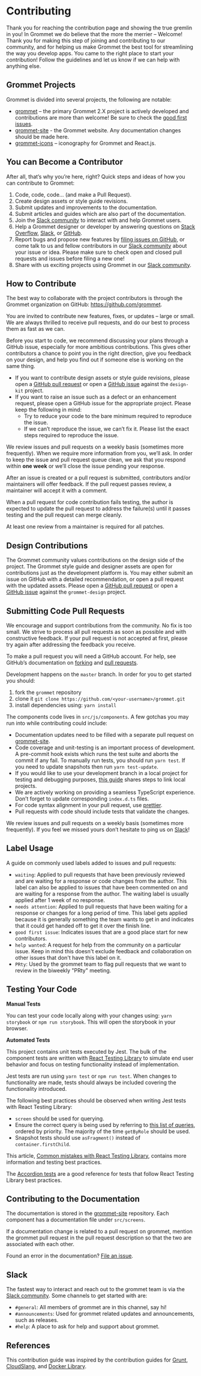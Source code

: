 # Contributing

Thank you for reaching the contribution page and showing the true gremlin in
you! In Grommet we do believe that the more the merrier – Welcome! Thank you for
making this step of joining and contributing to our community, and for helping
us make Grommet the best tool for streamlining the way you develop apps. You
came to the right place to start your contribution! Follow the guidelines and
let us know if we can help with anything else.

## Grommet Projects

Grommet is divided into several projects, the following are notable:

- [grommet] – the primary Grommet 2.X project is actively developed and
  contributions are more than welcome! Be sure to check the [good first issues].
- [grommet-site] - the Grommet website. Any documentation changes should be made here.
- [grommet-icons] – iconography for Grommet and React.js.

## You can Become a Contributor

After all, that’s why you’re here, right?
Quick steps and ideas of how you can contribute to Grommet:

1. Code, code, code… (and make a Pull Request).
1. Create design assets or style guide revisions.
1. Submit updates and improvements to the documentation.
1. Submit articles and guides which are also part of the documentation.
1. Join the [Slack community] to interact with and help Grommet users.
1. Help a Grommet designer or developer by answering questions on
   [Stack Overflow], [Slack][slack community], or [GitHub][grommet issues].
1. Report bugs and propose new features by [filing issues on
   GitHub][grommet issues], or come talk to us and fellow contributors in our
   [Slack community] about your issue or idea. Please make sure to check
   open and closed pull requests and issues before filing a new one!
1. Share with us exciting projects using Grommet in our [Slack community].

## How to Contribute

The best way to collaborate with the project contributors is through the Grommet
organization on GitHub: <https://github.com/grommet>.

You are invited to contribute new features, fixes, or updates – large or small.
We are always thrilled to receive pull requests, and do our best to process them
as fast as we can.

Before you start to code, we recommend discussing your plans through a GitHub
issue, especially for more ambitious contributions. This gives other
contributors a chance to point you in the right direction, give you feedback on
your design, and help you find out if someone else is working on the same thing.

- If you want to contribute design assets or style guide revisions, please open
  a [GitHub pull request][design-kit pulls] or open a
  [GitHub issue][design-kit issues] against the `design-kit` project.
- If you want to raise an issue such as a defect or an enhancement request,
  please open a GitHub issue for the appropriate project. Please keep the
  following in mind:
  - Try to reduce your code to the bare minimum required to reproduce the issue.
  - If we can’t reproduce the issue, we can’t fix it. Please list the exact
    steps required to reproduce the issue.

We review issues and pull requests on a weekly basis (sometimes more
frequently). When we require more information from you, we’ll ask. In order to
keep the issue and pull request queue clean, we ask that you respond within
**one week** or we’ll close the issue pending your response.

After an issue is created or a pull request is submitted, contributors and/or
maintainers will offer feedback. If the pull request passes review, a maintainer
will accept it with a comment.

When a pull request for code contribution fails testing, the author is
expected to update the pull request to address the failure(s) until it
passes testing and the pull request can merge cleanly.

At least one review from a maintainer is required for all patches.

## Design Contributions

The Grommet community values contributions on the design side of the
project. The Grommet style guide and designer assets are open for
contributions just as the development platform is. You may either submit an
issue on GitHub with a detailed recommendation, or open a pull request
with the updated assets.
Please open a [GitHub pull request][grommet-design pulls] or open a
[GitHub issue][grommet-design issues] against the `grommet-design` project.

## Submitting Code Pull Requests

We encourage and support contributions from the community. No fix is too
small. We strive to process all pull requests as soon as possible and
with constructive feedback. If your pull request is not accepted at
first, please try again after addressing the feedback you receive.

To make a pull request you will need a GitHub account. For help, see
GitHub’s documentation on [forking] and [pull requests].

Development happens on the `master` branch. In order for you to get
started you should:

1. fork the `grommet` repository
1. clone it `git clone https://github.com/<your-username>/grommet.git`
1. install dependencies using: `yarn install`

The components code lives in `src/js/components`. A few gotchas you may run
into while contributing could include:

- Documentation updates need to be filled with a separate pull request on
  [grommet-site].
- Code coverage and unit-testing is an important process of development.
  A pre-commit hook exists which runs the test suite and aborts the commit if
  any fail. To manually run tests, you should run `yarn test`. If you need to
  update snapshots then run `yarn test-update`.
- If you would like to use your development branch in a local project for
  testing and debugging purposes, [this guide](https://github.com/grommet/grommet/wiki/How-to-Apply-Your-Grommet-Development-Branch-to-a-Local-Project) shares steps to
  link local projects.
- We are actively working on providing a seamless TypeScript experience. Don’t
  forget to update corresponding `index.d.ts` files.
- For code syntax alignment in your pull request, use [prettier].
- Pull requests with code should include tests that validate the changes.

We review issues and pull requests on a weekly basis (sometimes more
frequently). If you feel we missed yours don’t hesitate to ping us on
[Slack][slack community]!

## Label Usage

A guide on commonly used labels added to issues and pull requests:

- `waiting`: Applied to pull requests that have been previously reviewed and are waiting for a response or code changes from the author. This label
  can also be applied to issues that have been commented on and are waiting for a response from the author. The waiting label is usually applied
  after 1 week of no response.
- `needs attention`: Applied to pull requests that have been waiting for a response or changes for a long period of time. This label gets applied because it is
  generally something the team wants to get in and indicates that it could get handed off to get it over the finish line.
- `good first issue`: Indicates issues that are a good place start for new contributors.
- `help wanted`: A request for help from the community on a particular issue. Keep in mind this doesn't exclude feedback and collaboration on other issues that
  don't have this label on it.
- `PRty`: Used by the grommet team to flag pull requests that we want to review in the biweekly "PRty" meeting.

## Testing Your Code

**Manual Tests**

You can test your code locally along with your changes using: `yarn storybook` or `npm run storybook`. This will open the storybook in your browser.

**Automated Tests**

This project contains unit tests executed by Jest. The bulk of the component tests are written with [React Testing Library](https://testing-library.com/docs/react-testing-library/intro/) to simulate end user behavior and focus on testing functionality instead of implementation.

Jest tests are run using `yarn test` or `npm run test`. When changes to functionality are made, tests should always be included covering the functionality introduced.

The following best practices should be observed when writing Jest tests with React Testing Library:

- `screen` should be used for querying.
- Ensure the correct query is being used by referring to [this list of queries](https://testing-library.com/docs/queries/about/#priority), ordered by priority. The majority of the time `getByRole` should be used.
- Snapshot tests should use `asFragment()` instead of `container.firstChild`.

This article, [Common mistakes with React Testing Library](https://kentcdodds.com/blog/common-mistakes-with-react-testing-library), contains more information and testing best practices.

The [Accordion tests](https://github.com/grommet/grommet/blob/master/src/js/components/Accordion/__tests__/Accordion-test.tsx) are a good reference for tests that follow React Testing Library best practices.

## Contributing to the Documentation

The documentation is stored in the [grommet-site] repository. Each component
has a documentation file under `src/screens`.

If a documentation change is related to a pull request on grommet, mention the
grommet pull request in the pull request description so that the two are
associated with each other.

Found an error in the documentation? [File an issue][grommet-site issues].

## Slack

The fastest way to interact and reach out to the grommet team is via the [Slack community][slack community]. Some channels
to get started with are:

- `#general`: All members of grommet are in this channel, say hi!
- `#announcements`: Used for grommet related updates and announcements, such as releases.
- `#help`: A place to ask for help and support about grommet.

## References

This contribution guide was inspired by the contribution guides for [Grunt],
[CloudSlang], and [Docker Library].

[cloudslang]: http://www.cloudslang.io/#/docs#contributing-code
[design-kit]: https://github.com/grommet/design-kit
[design-kit issues]: https://github.com/grommet/design-kit/issues
[design-kit pulls]: https://github.com/grommet/design-kit/pulls
[docker library]: https://github.com/docker-library/docs/tree/master/node
[forking]: https://help.github.com/en/articles/fork-a-repo
[good first issues]: https://github.com/grommet/grommet/issues?q=is%3Aissue+is%3Aopen+label%3A%22good+first+issue%22
[grommet]: https://github.com/grommet/grommet
[grommet issues]: https://github.com/grommet/grommet/issues
[grommet-design issues]: https://github.com/grommet/grommet-design/issues
[grommet-design pulls]: https://github.com/grommet/grommet-design/pulls
[grommet-icons]: https://github.com/grommet/grommet-icons
[grommet-site]: https://github.com/grommet/grommet-site
[grommet-site issues]: https://github.com/grommet/grommet-site/issues
[grunt]: http://gruntjs.com/contributing
[prettier]: https://prettier.io/docs/en/editors.html
[prop-types]: https://www.npmjs.com/package/prop-types
[pull requests]: https://help.github.com/en/articles/creating-a-pull-request-from-a-fork
[slack community]: https://slack-invite.grommet.io/
[stack overflow]: https://stackoverflow.com/questions/tagged/grommet
